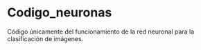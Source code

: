 # Codigo_neuronas
Código únicamente del funcionamiento de la red neuronal para la clasificación de imágenes.
